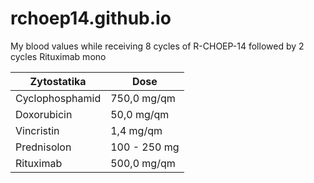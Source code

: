 # rchoep14.github.io
My blood values while receiving 8 cycles of R-CHOEP-14 followed by 2 cycles Rituximab mono



| Zytostatika     | Dose            |
| --------------- | --------------- |
| Cyclophosphamid |     750,0 mg/qm |
| Doxorubicin     |      50,0 mg/qm |
| Vincristin      |       1,4 mg/qm |
| Prednisolon     | 100 - 250 mg    |
| Rituximab       |     500,0 mg/qm |
